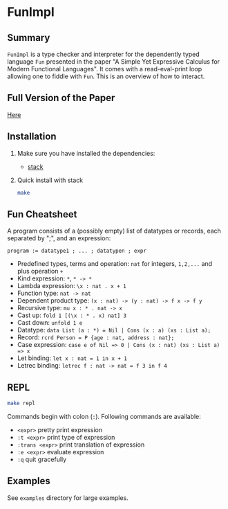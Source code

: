 # FunImpl

## Summary

`FunImpl` is a type checker and interpreter for the dependently typed
language `Fun` presented in the paper "A Simple Yet Expressive
Calculus for Modern Functional Languages". It comes with a
read-eval-print loop allowing one to fiddle with `Fun`. This is an
overview of how to interact.

## Full Version of the Paper ##

[Here](./full-version.pdf)


## Installation ##

1. Make sure you have installed the dependencies:

    + [stack](https://github.com/commercialhaskell/stack/blob/release/doc/install_and_upgrade.md)

2. Quick install with stack

    ```bash
    make
    ```

## Fun Cheatsheet

A program consists of a (possibly empty) list of datatypes or records,
each separated by ";", and an expression:

```
program := datatype1 ; ... ; datatypen ; expr
```

+ Predefined types, terms and operation: `nat` for integers, `1,2,...` and plus operation `+`
+ Kind expression: `*`, `* -> *`
+ Lambda expression: `\x : nat . x + 1`
+ Function type: `nat -> nat`
+ Dependent product type: `(x : nat) -> (y : nat) -> f x -> f y`
+ Recursive type: `mu x : * . nat -> x`
+ Cast up: `fold 1 [(\x : * . x) nat] 3`
+ Cast down: `unfold 1 e`
+ Datatype: `data List (a : *) = Nil | Cons (x : a) (xs : List a);`
+ Record: `rcrd Person = P {age : nat, address : nat};`
+ Case expression: `case e of Nil => 0 | Cons (x : nat) (xs : List a) => x`
+ Let binding: `let x : nat = 1 in x + 1`
+ Letrec binding: `letrec f : nat -> nat = f 3 in f 4`

## REPL

```bash
make repl
```

Commands begin with colon (`:`). Following commands are available:

+ `<expr>`                   pretty print expression
+ `:t <expr>`                print type of expression
+ `:trans <expr>`            print translation of expression
+ `:e <expr>`                evaluate expression
+ `:q`                       quit gracefully

## Examples

See `examples` directory for large examples.
